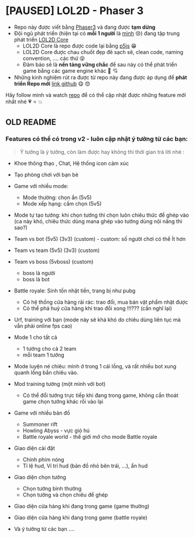 # [PAUSED] LOL2D - Phaser 3

- Repo này được viết bằng [Phaser3](https://phaser.io/phaser3) và đang được **tạm dừng**
- Đội ngũ phát triển (hiện tại có **mỗi 1 người** là [mình](https://github.com/hoangtran0410) :cry:)  đang tập trung phát triển [LOL2D Core](https://github.com/LOL2D/LOL2D_core)
	- LOL2D Core là repo được code lại bằng [p5js](https://p5js.org/) :grin:
	- LOL2D Core được chau chuốt đẹp đẽ sạch sẽ, clean code, naming convention, .... các thứ :stuck_out_tongue_closed_eyes: 
	- Đảm bảo sẽ là **nền tảng vững chắc** để sau này có thể phát triển game bằng các game engine khác :star2: :cupid:
- Những kinh nghiệm rút ra được từ repo này đang được áp dụng để **phát triển  Repo mới** [link github](https://github.com/LOL2D/LOL2D_core)  :yum: :heart_eyes:

Hãy follow mình và watch [repo](https://github.com/LOL2D/LOL2D_core) để có thể cập nhật được những feature mới nhất nhé :heartpulse: :star: :boom:


## OLD README

### Features có thể có trong v2 - luôn cập nhật ý tưởng từ các bạn:

> Ý tưởng là ý tưởng, còn làm được hay không thì thời gian trả lời nhé :

- Khoe thông thạo , Chat, Hệ thống icon cảm xúc
- Tạo phòng chơi với bạn bè
- Game với nhiều mode:

  - Mode thường: chọn ẩn (5v5)
  - Mode xếp hạng: cấm chọn (5v5)

- Mode tự tạo tướng: khi chọn tướng thì chọn luôn chiêu thức để ghép vào (ca này khó, chiêu thức dùng mana ghép vào tướng dùng nội năng thì sao?)
- Team vs bot (5v5) (3v3) (custom) - custom: số người chơi có thể Ít hơn
- Team vs team (5v5) (3v3) (custom)
- Team vs boss (5vboss) (custom)

  - boss là người
  - boss là bot

- Battle royale: Sinh tồn nhặt tiền, trang bị như pubg

  - Có hệ thống cửa hàng rải rác: trao đổi, mua bán vật phẩm nhặt được
  - Có thể phá huỷ cửa hàng khi trao đổi xong !!!??? (cần nghĩ lại)

- Urf, training với bạn (mode này sẽ khá khó do chiêu dùng liên tục mà vẫn phải online fps cao)
- Mode 1 cho tất cả

  - 1 tướng cho cả 2 team
  - mỗi team 1 tướng

- Mode luyện né chiêu: mình ở trong 1 cái lồng, và rất nhiều bot xung quanh lồng bắn chiêu vào.
- Mod training tướng (một mình với bot)

  - Có thể đổi tướng trực tiếp khi đang trong game, không cần thoát game chọn tướng khác rồi vào lại

- Game với nhiều bản đồ

  - Summoner rift
  - Howling Abyss - vực gió hú
  - Battle royale world - thế giới mở cho mode Battle royale

- Giao diện cài đặt

  - Chỉnh phím nóng
  - Tỉ lệ hud, Ví trí hud (bản đồ nhỏ bên trái, ...), ẩn hud

- Giao diện chọn tướng

  - Chọn tướng bình thường
  - Chọn tướng và chọn chiêu để ghép

- Giao diện cửa hàng khi đang trong game (game thường)
- Giao diện cửa hàng khi đang trong game (battle royale)
- Và ý tưởng từ các bạn ....
